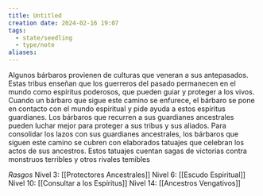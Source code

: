 ```yaml
---
title: Untitled
creation date: 2024-02-16 19:07
tags:
  - state/seedling
  - type/note
aliases:
---
```


Algunos bárbaros provienen de culturas que veneran a sus antepasados. Estas tribus enseñan que
los guerreros del pasado permanecen en el mundo como espíritus poderosos, que pueden guiar y
proteger a los vivos. Cuando un bárbaro que sigue este camino se enfurece, el bárbaro se pone en contacto con el mundo espiritual y pide ayuda a estos espíritus guardianes.
Los bárbaros que recurren a sus guardianes ancestrales pueden luchar mejor para proteger a sus
tribus y sus aliados. Para consolidar los lazos con sus guardianes ancestrales, los bárbaros que siguen este camino se cubren con elaborados tatuajes que celebran los actos de sus ancestros. Estos tatuajes cuentan sagas de victorias contra monstruos terribles y otros rivales temibles

*Rasgos*
Nivel 3: [[Protectores Ancestrales]] 
Nivel 6: [[Escudo Espiritual]]
Nivel 10: [[Consultar a los Espíritus]]
Nivel 14: [[Ancestros Vengativos]]
